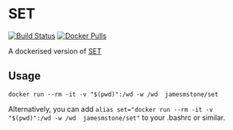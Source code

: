 # SET
[![Build Status](https://travis-ci.org/jamesmstone/dockerfiles.svg?branch=master)](https://travis-ci.org/jamesmstone/dockerfiles) [![Docker Pulls](https://img.shields.io/docker/pulls/jamesmstone/set.svg?maxAge=2592000)](https://hub.docker.com/r/jamesmstone/set)

A dockerised version of [SET](https://github.com/trustedsec/social-engineer-toolkit/)
## Usage
`docker run --rm -it -v "$(pwd)":/wd -w /wd  jamesmstone/set`

Alternatively, you can add `alias set="docker run --rm -it -v "$(pwd)":/wd -w /wd  jamesmstone/set"` to your .bashrc or similar.
